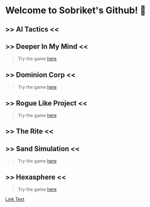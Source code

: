 # Welcome to Sobriket's Github! 👋

## >> AI Tactics <<
## >> Deeper In My Mind <<

> Try the game [here](https://sobriket.itch.io/dimm)

## >> Dominion Corp <<

> Try the game [here](https://sobriket.itch.io/dominion)

## >> Rogue Like Project <<

> Try the game [here](https://sobriket.itch.io/rogue-like-test)

## >> The Rite <<


## >> Sand Simulation <<

> Try the game [here](https://sobriket.itch.io/sand-simulation)

## >> Hexasphere <<

> Try the game [here](https://sobriket.itch.io/hexasphere)


[Link Text](#-ai-tactics-)
<!--
**Sobriket/Sobriket** is a ✨ _special_ ✨ repository because its `README.md` (this file) appears on your GitHub profile.

Here are some ideas to get you started:

- 🔭 I’m currently working on ...
- 🌱 I’m currently learning ...
- 👯 I’m looking to collaborate on ...
- 🤔 I’m looking for help with ...
- 💬 Ask me about ...
- 📫 How to reach me: ...
- 😄 Pronouns: ...
- ⚡ Fun fact: ...
-->

